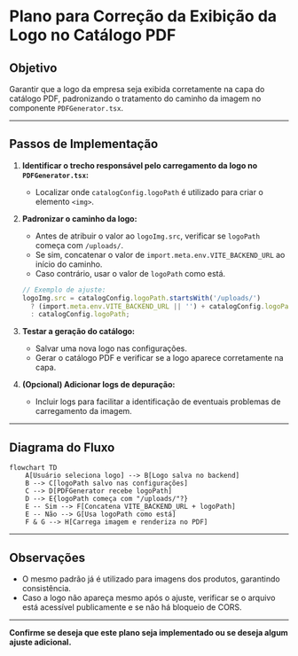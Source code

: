# Plano para Correção da Exibição da Logo no Catálogo PDF

## Objetivo
Garantir que a logo da empresa seja exibida corretamente na capa do catálogo PDF, padronizando o tratamento do caminho da imagem no componente `PDFGenerator.tsx`.

---

## Passos de Implementação

1. **Identificar o trecho responsável pelo carregamento da logo no `PDFGenerator.tsx`:**
   - Localizar onde `catalogConfig.logoPath` é utilizado para criar o elemento `<img>`.

2. **Padronizar o caminho da logo:**
   - Antes de atribuir o valor ao `logoImg.src`, verificar se `logoPath` começa com `/uploads/`.
   - Se sim, concatenar o valor de `import.meta.env.VITE_BACKEND_URL` ao início do caminho.
   - Caso contrário, usar o valor de `logoPath` como está.

   ```ts
   // Exemplo de ajuste:
   logoImg.src = catalogConfig.logoPath.startsWith('/uploads/')
     ? (import.meta.env.VITE_BACKEND_URL || '') + catalogConfig.logoPath
     : catalogConfig.logoPath;
   ```

3. **Testar a geração do catálogo:**
   - Salvar uma nova logo nas configurações.
   - Gerar o catálogo PDF e verificar se a logo aparece corretamente na capa.

4. **(Opcional) Adicionar logs de depuração:**
   - Incluir logs para facilitar a identificação de eventuais problemas de carregamento da imagem.

---

## Diagrama do Fluxo

```mermaid
flowchart TD
    A[Usuário seleciona logo] --> B[Logo salva no backend]
    B --> C[logoPath salvo nas configurações]
    C --> D[PDFGenerator recebe logoPath]
    D --> E{logoPath começa com "/uploads/"?}
    E -- Sim --> F[Concatena VITE_BACKEND_URL + logoPath]
    E -- Não --> G[Usa logoPath como está]
    F & G --> H[Carrega imagem e renderiza no PDF]
```

---

## Observações

- O mesmo padrão já é utilizado para imagens dos produtos, garantindo consistência.
- Caso a logo não apareça mesmo após o ajuste, verificar se o arquivo está acessível publicamente e se não há bloqueio de CORS.

---

**Confirme se deseja que este plano seja implementado ou se deseja algum ajuste adicional.**